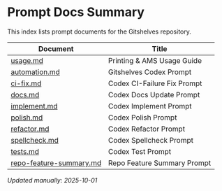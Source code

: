 # Prompt Docs Summary

This index lists prompt documents for the Gitshelves repository.

| Document | Title |
|----------|-------|
| [usage.md](./usage.md) | Printing & AMS Usage Guide |
| [automation.md](./prompts/codex/automation.md) | Gitshelves Codex Prompt |
| [ci-fix.md](./prompts/codex/ci-fix.md) | Codex CI-Failure Fix Prompt |
| [docs.md](./prompts/codex/docs.md) | Codex Docs Update Prompt |
| [implement.md](./prompts/codex/implement.md) | Codex Implement Prompt |
| [polish.md](./prompts/codex/polish.md) | Codex Polish Prompt |
| [refactor.md](./prompts/codex/refactor.md) | Codex Refactor Prompt |
| [spellcheck.md](./prompts/codex/spellcheck.md) | Codex Spellcheck Prompt |
| [tests.md](./prompts/codex/tests.md) | Codex Test Prompt |
| [repo-feature-summary.md](./prompts/codex/repo-feature-summary.md) | Repo Feature Summary Prompt |

_Updated manually: 2025-10-01_
